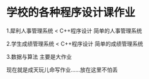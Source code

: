 ﻿学校的各种程序设计课作业
==================

1.犀利人事管理系统 < C++程序设计
    简单的人事管理系统
    
2.学生成绩管理系统 < C++程序设计
    简单的成绩管理系统
    
3.数据与算法
    主要是大作业

现在就是成天玩儿命写作业……放在这里不怕丢
